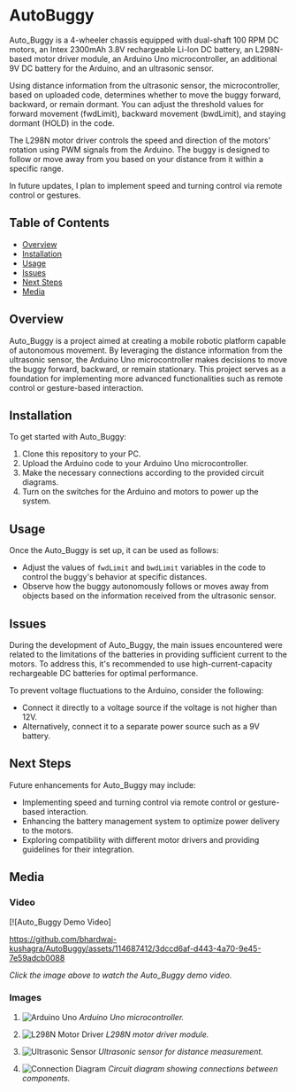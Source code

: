 # AutoBuggy
Auto_Buggy is a 4-wheeler chassis equipped with dual-shaft 100 RPM DC motors, an Intex 2300mAh 3.8V rechargeable Li-Ion DC battery, an L298N-based motor driver module, an Arduino Uno microcontroller, an additional 9V DC battery for the Arduino, and an ultrasonic sensor. 

Using distance information from the ultrasonic sensor, the microcontroller, based on uploaded code, determines whether to move the buggy forward, backward, or remain dormant. You can adjust the threshold values for forward movement (fwdLimit), backward movement (bwdLimit), and staying dormant (HOLD) in the code.

The L298N motor driver controls the speed and direction of the motors' rotation using PWM signals from the Arduino. The buggy is designed to follow or move away from you based on your distance from it within a specific range.

In future updates, I plan to implement speed and turning control via remote control or gestures.

## Table of Contents

- [Overview](#overview)
- [Installation](#installation)
- [Usage](#usage)
- [Issues](#issues)
- [Next Steps](#next-steps)
- [Media](#media)


## Overview

Auto_Buggy is a project aimed at creating a mobile robotic platform capable of autonomous movement. By leveraging the distance information from the ultrasonic sensor, the Arduino Uno microcontroller makes decisions to move the buggy forward, backward, or remain stationary. This project serves as a foundation for implementing more advanced functionalities such as remote control or gesture-based interaction.

## Installation

To get started with Auto_Buggy:
1. Clone this repository to your PC.
2. Upload the Arduino code to your Arduino Uno microcontroller.
3. Make the necessary connections according to the provided circuit diagrams.
4. Turn on the switches for the Arduino and motors to power up the system.

## Usage

Once the Auto_Buggy is set up, it can be used as follows:
- Adjust the values of `fwdLimit` and `bwdLimit` variables in the code to control the buggy's behavior at specific distances.
- Observe how the buggy autonomously follows or moves away from objects based on the information received from the ultrasonic sensor.

## Issues

During the development of Auto_Buggy, the main issues encountered were related to the limitations of the batteries in providing sufficient current to the motors. To address this, it's recommended to use high-current-capacity rechargeable DC batteries for optimal performance.

To prevent voltage fluctuations to the Arduino, consider the following:
- Connect it directly to a voltage source if the voltage is not higher than 12V.
- Alternatively, connect it to a separate power source such as a 9V battery.

## Next Steps

Future enhancements for Auto_Buggy may include:
- Implementing speed and turning control via remote control or gesture-based interaction.
- Enhancing the battery management system to optimize power delivery to the motors.
- Exploring compatibility with different motor drivers and providing guidelines for their integration.

## Media

### Video

[![Auto_Buggy Demo Video]

https://github.com/bhardwaj-kushagra/AutoBuggy/assets/114687412/3dccd6af-d443-4a70-9e45-7e59adcb0088


*Click the image above to watch the Auto_Buggy demo video.*

### Images

1. ![Arduino Uno](https://www.allaboutcircuits.com/uploads/articles/Arduino_UNO_R3_Pinout.jpg)
   *Arduino Uno microcontroller.*

2. ![L298N Motor Driver](https://th.bing.com/th/id/OIP.hHsY3ncNiGiMtBj3rpdc4gAAAA?rs=1&pid=ImgDetMain)
   *L298N motor driver module.*

3. ![Ultrasonic Sensor](https://th.bing.com/th/id/OIP.LmUsIY5SjgZSBWT1XEkHOgHaDp?rs=1&pid=ImgDetMain)
   *Ultrasonic sensor for distance measurement.*

4. ![Connection Diagram](https://th.bing.com/th/id/OIP.G0FhkJFKyWIA7iWqLQQlsQAAAA?rs=1&pid=ImgDetMain)
   *Circuit diagram showing connections between components.*

